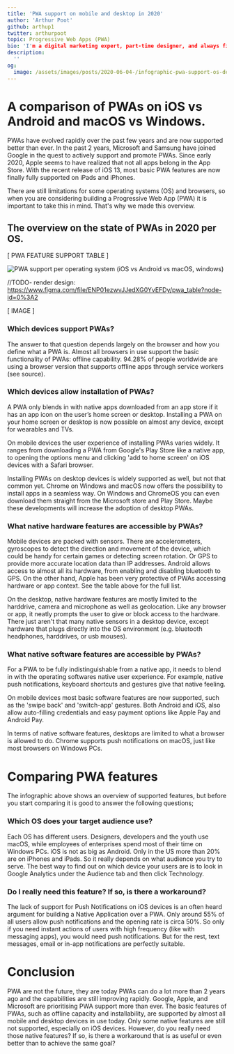 ```yaml
---
title: 'PWA support on mobile and desktop in 2020'
author: 'Arthur Poot'
github: arthup1
twitter: arthurpoot
topic: Progressive Web Apps (PWA)
bio: 'I'm a digital marketing expert, part-time designer, and always fighting with CSS. I'm a big fan of automation and PWAs.'
description:
  ''
og:
  image: /assets/images/posts/2020-06-04-/infographic-pwa-support-os-devices-2020.png
---
```


# A comparison of PWAs on iOS vs Android and macOS vs Windows.

PWAs have evolved rapidly over the past few years and are now supported better than ever. In the past 2 years, Microsoft and Samsung have joined Google in the quest to actively support and promote PWAs. Since early 2020, Apple seems to have realized that not all apps belong in the App Store. With the recent release of iOS 13, most basic PWA features are now finally fully supported on iPads and iPhones.

There are still limitations for some operating systems (OS) and browsers, so when you are considering building a Progressive Web App (PWA) it is important to take this in mind. That's why we made this overview.

<!--break-->

## The overview on the state of PWAs in 2020 per OS.
[ PWA FEATURE SUPPORT TABLE ]

![PWA support per operating system (iOS vs Android vs macOS, windows)](/assets/images/posts/2020-06-04-/infographic-pwa-support-os-devices-2020.jpg#@860-1720)

//TODO- render design: https://www.figma.com/file/ENP01ezwvJJedXG0YvEFDy/pwa_table?node-id=0%3A2

[ IMAGE ]



### **Which devices support PWAs?**
The answer to that question depends largely on the browser and how you define what a PWA is. Almost all browsers in use support the basic functionality of PWAs: offline capability. 94.28% of people worldwide are using a browser version that supports offline apps through service workers (see source).


### **Which devices allow installation of PWAs?**
A PWA only blends in with native apps downloaded from an app store if it has an app icon on the user’s home screen or desktop. Installing a PWA on your home screen or desktop is now possible on almost any device, except for wearables and TVs. 

On mobile devices the user experience of installing PWAs varies widely. It ranges from downloading a PWA from Google's Play Store like a native app, to opening the options menu and clicking 'add to home screen' on iOS devices with a Safari browser.

Installing PWAs on desktop devices is widely supported as well, but not that common yet. Chrome on Windows and macOS now offers the possibility to install apps in a seamless way. On Windows and ChromeOS you can even download them straight from the Microsoft store and Play Store. Maybe these developments will increase the adoption of desktop PWAs.

### **What native hardware features are accessible by PWAs?**
Mobile devices are packed with sensors. There are accelerometers, gyroscopes to detect the direction and movement of the device, which could be handy for certain games or detecting screen rotation. Or GPS to provide more accurate location data than IP addresses. Android allows access to almost all its hardware, from enabling and disabling bluetooth to GPS. On the other hand, Apple has been very protective of PWAs accessing hardware or app context. See the table above for the full list.

On the desktop, native hardware features are mostly limited to the harddrive, camera and microphone as well as geolocation. Like any browser or app, it neatly prompts the user to give or block access to the hardware. There just aren't that many native sensors in a desktop device, except hardware that plugs directly into the OS environment (e.g. bluetooth headphones, harddrives, or usb mouses).

### **What native software features are accessible by PWAs?**
For a PWA to be fully indistinguishable from a native app, it needs to blend in with the operating softwares native user experience. For example, native push notifications, keyboard shortcuts and gestures give that native feeling.

On mobile devices most basic software features are now supported, such as the 'swipe back' and 'switch-app' gestures. Both Android and iOS, also allow auto-filling credentials and easy payment options like Apple Pay and Android Pay.

In terms of native software features, desktops are limited to what a browser is allowed to do. Chrome supports push notifications on macOS, just like most browsers on Windows PCs. 

# Comparing PWA features
The infographic above shows an overview of supported features, but before you start comparing it is good to answer the following questions;

### **Which OS does your target audience use?**
Each OS has different users. Designers, developers and the youth use macOS, while employees of enterprises spend most of their time on Windows PCs. iOS is not as big as Android. Only in the US more than 20% are on iPhones and iPads. So it really depends on what audience you try to serve. The best way to find out on which device your users are is to look in Google Analytics under the Audience tab and then click Technology.

### **Do I really need this feature? If so, is there a workaround?** 
The lack of support for Push Notifications on iOS devices is an often heard argument for building a Native Application over a PWA. Only around 55% of all users allow push notifications and the opening rate is circa 50%. So only if you need instant actions of users with high frequency (like with messaging apps), you would need push notifications. But for the rest, text messages, email or in-app notifications are perfectly suitable.


# Conclusion

PWA are not the future, they are today
PWAs can do a lot more than 2 years ago and the capabilities are still improving rapidly. Google, Apple, and Microsoft are prioritising PWA support more than ever. The basic features of PWAs, such as offline capacity and installability, are supported by almost all mobile and desktop devices in use today. Only some native features are still not supported, especially on iOS devices. However, do you really need those native features? If so, is there a workaround that is as useful or even better than to achieve the same goal?

